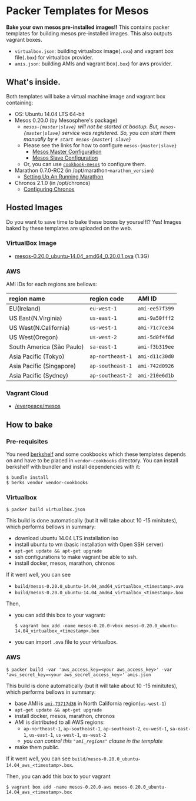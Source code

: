 # Packer Templates for Mesos
__Bake your own mesos pre-installed images!!__  This contains packer templates for building mesos pre-installed images.  This also outputs vagrant boxes.

* `virtualbox.json`: building virtualbox image(`.ova`) and vagrant box file(`.box`) for virtualbox provider.
* `amis.json`: building AMIs and vagrant box(`.box`) for aws provider.

## What's inside.
Both templates will bake a virtual machine image and vagrant box containing:

* OS: Ubuntu 14.04 LTS 64-bit
* Mesos 0.20.0 (by Mesosphere's package)
  * _`mesos-{master|slave}` will not be started at bootup. But, `mesos-{master|slave}` service was registered.  So, you can start them manually by `# start mesos-{master| slave}`_
  * Please see the links for how to configure `mesos-{master|slave}`
    * [Mesos Master Configuration](http://mesosphere.io/docs/mesos/deep-dive/mesos-master/)
    * [Mesos Slave Configuration](http://mesosphere.io/docs/mesos/deep-dive/mesos-slave/)
  * Or, you can use [`cookbook-mesos`](https://github.com/everpeace/cookbook-mesos) to configure them.
* Marathon 0.7.0-RC2 (in /opt/marathon-`marathon_version`)
    * [Setting Up An Running Marathon](https://mesosphere.github.io/marathon/docs/)
* Chronos 2.1.0 (in /opt/chronos)
  * [Configuring Chronos](https://github.com/mesosphere/chronos#configuring-chronos)

## Hosted Images
Do you want to save time to bake these boxes by yourself!?  Yes! Images baked by these templates are uploaded on the web.

### VirtualBox Image
* [mesos-0.20.0_ubuntu-14.04_amd64_0.20.0.1.ova](https://s3-us-west-1.amazonaws.com/everpeace-vagrant-mesos/mesos-0.20.0_ubuntu-14.04_amd64_0.20.0.1.ova) (1.3G)

### AWS
AMI IDs for each regions are bellows:

| region name | region code | AMI ID |
|:------------|:------------|:-------|
| EU(Ireland) | `eu-west-1` | `ami-ee57f399` |
| US East(N.Virginia) | `us-east-1` | `ami-9a50fff2` |
| US West(N.California) | `us-west-1` | `ami-71c7ce34` |
| US West(Oregon) | `us-west-2` | `ami-5d0f4f6d` |
| South America (São Paulo) | `sa-east-1` | `ami-f3b319ee` |
| Asia Pacific (Tokyo) | `ap-northeast-1` | `ami-d11c30d0` |
| Asia Pacific (Singapore)| `ap-southeast-1` | `ami-742d0926` |
| Asia Pacific (Sydney) | `ap-southeast-2` | `ami-210e6d1b` |

### Vagrant Cloud
* [/everpeace/mesos](https://vagrantcloud.com/everpeace/boxes/mesos)

## How to bake
### Pre-requisites
You need [berkshelf](http://berkshelf.com) and some cookbooks which these templates depends on and have to be placed in `vendor-cookbooks` directory.  You can install berkshelf with bundler and install dependencies with it:

```
$ bundle install
$ berks vendor vendor-cookbooks
```

### Virtualbox
```
$ packer build virtualbox.json
```

This build is done automatically (but it will take about 10 -15 minitutes), which performs bellows in summary:
* download ubuntu 14.04 LTS installation iso
* install ubuntu to vm (basic installation with Open SSH server)
* `apt-get update && apt-get upgrade`
* ssh configurations to make vagrant be able to ssh.
* install docker, mesos, marathon, chronos

If it went well, you can see

* `build/mesos-0.20.0_ubuntu-14.04_amd64_virtualbox_<timestamp>.ova`
* `build/mesos-0.20.0_ubuntu-14.04_amd64_virtualbox_<timestamp>.box`


Then,

* you can add this box to your vagrant:

  ```
  $ vagrant box add -name mesos-0.20.0-vbox mesos-0.20.0_ubuntu-14.04_virtualbox_<timestamp>.box
  ```
* you can import `.ova` file to your virtualbox.

### AWS
```
$ packer build -var 'aws_access_key=<your aws_access_key>' -var 'aws_secret_key=<your aws_secret_access_key>' amis.json
```

This build is done automatically (but it will take about 10 -15 minitutes), which performs bellows in summary:

* base AMI is  [`ami-73717d36`](http://thecloudmarket.com/image/ami-73717d36--ubuntu-images-ebs-ubuntu-trusty-14-04-amd64-server-20140816) in North California region(`us-west-1`)
* `apt-get update && apt-get upgrade`
* install docker, mesos, marathon, chronos
* AMI is distributed to all AWS regions:
  * `ap-northeast-1`, `ap-southeast-1`, `ap-southeast-2`, `eu-west-1`, `sa-east-1`, `us-east-1`, `us-west-1`, `us-west-2`
  * _you can control this `"ami_regions"` clause in the template_
* make them public.

If it went well, you can see `build/mesos-0.20.0_ubuntu-14.04_aws_<timestamp>.box`.

Then, you can add this box to your vagrant

```
$ vagrant box add -name mesos-0.20.0-aws mesos-0.20.0_ubuntu-14.04_aws_<timestamp>.box
```
